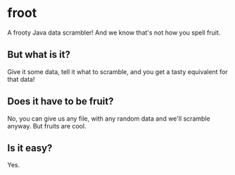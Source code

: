 froot
=====

A frooty Java data scrambler! And we know that's not how you spell fruit.

But what is it?
---------------

Give it some data, tell it what to scramble, and you get a tasty equivalent for that data!

Does it have to be fruit?
-------------------------

No, you can give us any file, with any random data and we'll scramble anyway. But fruits are cool.

Is it easy?
-----------

Yes.
